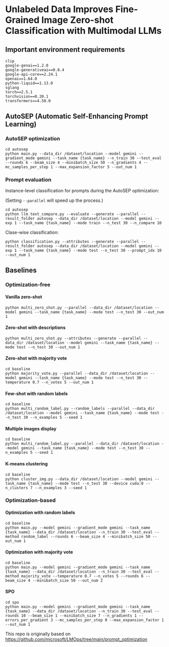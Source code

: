 # Unlabeled Data Improves Fine-Grained Image Zero-shot Classification with Multimodal LLMs

## Important environment requirements
```
clip
google-genai==1.2.0
google-generativeai==0.8.4
google-api-core==2.24.1
openai==1.64.0
python-liquid==1.13.0
sglang
torch==2.5.1
torchvision==0.20.1
transformers==4.50.0
```

## AutoSEP (Automatic Self-Enhancing Prompt Learning)
### AutoSEP optimization
```
cd autosep
python main.py --data_dir /dataset/location --model gemini --gradient_mode gemini --task_name {task_name} --n_train 30 --test_eval --rounds 6 --beam_size 4 --minibatch_size 50 --n_gradients 4 --mc_samples_per_step 1 --max_expansion_factor 5 --out_num 1
```

### Prompt evaluation
Instance-level classification for prompts during the AutoSEP optimization:

(Setting `--parallel` will speed up the process.)
```
cd autosep
python llm_text_compare.py --evaluate --generate --parallel --result_folder autosep --data_dir /dataset/location --model gemini --exp 1 --task_name {task_name} --mode train --n_test 30 --n_compare 10
```

Clase-wise classification:
```
python classification.py --attributes --generate --parallel --result_folder autosep --data_dir /dataset/location --model gemini --exp 1 --task_name {task_name} --mode test --n_test 30 --prompt_idx 10 --out_num 1
```

## Baselines
### Optimization-free
#### Vanilla zero-shot
```
python multi_zero_shot.py --parallel --data_dir /dataset/location --model gemini --task_name {task_name} --mode test --n_test 30 --out_num 1
```

#### Zero-shot with descriptions
```
python multi_zero_shot.py --attributes --generate --parallel --data_dir /dataset/location --model gemini --task_name {task_name} --mode test --n_test 30 --out_num 1
```

#### Zero-shot with majority vote
```
cd baseline
python majority_vote.py --parallel --data_dir /dataset/location --model gemini --task_name {task_name} --mode test --n_test 30 --temperature 0.7 --n_votes 5 --out_num 1
```

#### Few-shot with random labels
```
cd baseline
python multi_random_label.py --random_labels --parallel --data_dir /dataset/location --model gemini --task_name {task_name} --mode test --n_test 30 --n_examples 5 --seed 1
```

#### Multiple images display
```
cd baseline
python multi_random_label.py --parallel --data_dir /dataset/location --model gemini --task_name {task_name} --mode test --n_test 30 --n_examples 5 --seed 1
```

#### K-means clustering
```
cd baseline
python cluster_img.py --data_dir /dataset/location --model gemini --task_name {task_name} --mode test --n_test 30 --device cuda:0 --n_clusters 7 --n_examples 3 --seed 1
```

### Optimization-based
#### Optimization with random labels
```
cd baseline
python main.py --model gemini --gradient_mode gemini --task_name {task_name} --data_dir /dataset/location --n_train 30 --test_eval --method random_label --rounds 6 --beam_size 4 --minibatch_size 50 --out_num 1
```

#### Optimization with majority vote
```
cd baseline
python main.py --model gemini --gradient_mode gemini --task_name {task_name} --data_dir /dataset/location --n_train 30 --test_eval --method majority_vote --temperature 0.7 --n_votes 5 --rounds 6 --beam_size 4 --minibatch_size 50 --out_num 2
```

#### SPO
```
cd spo
python main.py --model gemini --gradient_mode gemini --task_name {task_name} --data_dir /dataset/location --n_train 30 --test_eval --rounds 10 --beam_size 1 --minibatch_size 7 --n_gradients 1 --errors_per_gradient 3 --mc_samples_per_step 0 --max_expansion_factor 1 --out_num 1
```

This repo is originally based on https://github.com/microsoft/LMOps/tree/main/prompt_optimization
